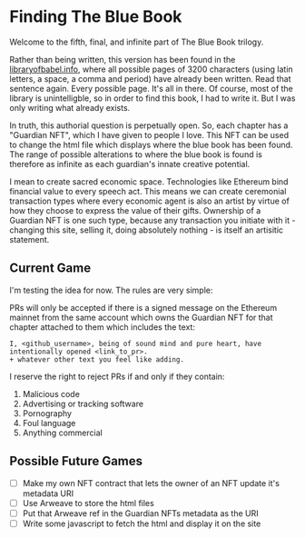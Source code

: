 # Finding The Blue Book

Welcome to the fifth, final, and infinite part of The Blue Book trilogy. 

Rather than being written, this version has been found in the [libraryofbabel.info](https://libraryofbabel.info), where all possible pages of 3200 characters (using latin letters, a space, a comma and period) have already been written. Read that sentence again. Every possible page. It's all in there. Of course, most of the library is unintelligble, so in order to find this book, I had to write it. But I was only writing what already exists.

In truth, this authorial question is perpetually open. So, each chapter has a "Guardian NFT", which I have given to people I love. This NFT can be used to change the html file which displays where the blue book has been found. The range of possible alterations to where the blue book is found is therefore as infinite as each guardian's innate creative potential.

I mean to create sacred economic space. Technologies like Ethereum bind financial value to every speech act. This means we can create ceremonial transaction types where every economic agent is also an artist by virtue of how they choose to express the value of their gifts. Ownership of a Guardian NFT is one such type, because any transaction you initiate with it - changing this site, selling it, doing absolutely nothing - is itself an artisitic statement.

## Current Game

I'm testing the idea for now. The rules are very simple:

PRs will only be accepted if there is a signed message on the Ethereum mainnet from the same account which owns the Guardian NFT for that chapter attached to them which includes the text:

```
I, <github_username>, being of sound mind and pure heart, have intentionally opened <link_to_pr>. 
+ whatever other text you feel like adding.
```

I reserve the right to reject PRs if and only if they contain:

1. Malicious code
2. Advertising or tracking software
3. Pornography
4. Foul language
5. Anything commercial

## Possible Future Games

- [ ] Make my own NFT contract that lets the owner of an NFT update it's metadata URI
- [ ] Use Arweave to store the html files
- [ ] Put that Arweave ref in the Guardian NFTs metadata as the URI
- [ ] Write some javascript to fetch the html and display it on the site